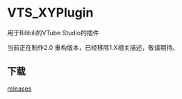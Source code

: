 # VTS_XYPlugin
用于Bilibili的VTube Studio的插件

当前正在制作2.0 重构版本，已经移除1.X相关描述，敬请期待。

## 下载
[releases][1]

[1]:https://github.com/xiaoye97/VTS_XYPlugin/releases